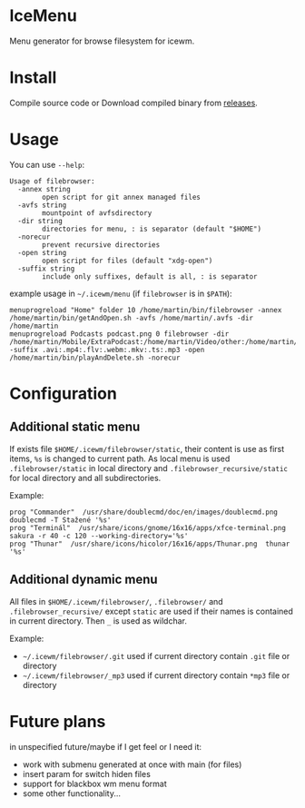 # IceMenu

Menu generator for browse filesystem for icewm.

# Install

Compile source code or Download compiled binary from [releases](https://github.com/martinlebeda/IceMenu/releases).

# Usage

You can use `--help`:

```
Usage of filebrowser:
  -annex string
    	open script for git annex managed files
  -avfs string
    	mountpoint of avfsdirectory
  -dir string
    	directories for menu, : is separator (default "$HOME")
  -norecur
    	prevent recursive directories 
  -open string
    	open script for files (default "xdg-open")
  -suffix string
    	include only suffixes, default is all, : is separator
```

example usage in `~/.icewm/menu` (if `filebrowser` is in `$PATH`):
```
menuprogreload "Home" folder 10 /home/martin/bin/filebrowser -annex /home/martin/bin/getAndOpen.sh -avfs /home/martin/.avfs -dir /home/martin
menuprogreload Podcasts podcast.png 0 filebrowser -dir /home/martin/Mobile/ExtraPodcast:/home/martin/Video/other:/home/martin/Downloads -suffix .avi:.mp4:.flv:.webm:.mkv:.ts:.mp3 -open /home/martin/bin/playAndDelete.sh -norecur
```

# Configuration

## Additional static menu

If exists file `$HOME/.icewm/filebrowser/static`, their content is use as first items, `%s` is changed to current path.
As local menu is used `.filebrowser/static` in local directory and `.filebrowser_recursive/static` for local directory and all subdirectories.

Example:
```
prog "Commander"  /usr/share/doublecmd/doc/en/images/doublecmd.png  doublecmd -T Stažené '%s'
prog "Terminál"  /usr/share/icons/gnome/16x16/apps/xfce-terminal.png  sakura -r 40 -c 120 --working-directory='%s'
prog "Thunar"  /usr/share/icons/hicolor/16x16/apps/Thunar.png  thunar '%s'
```

## Additional dynamic menu

All files in `$HOME/.icewm/filebrowser/`, `.filebrowser/` and `.filebrowser_recursive/` except `static` are used if their names is contained in current directory.
Then `_` is used as wildchar.

Example:
- `~/.icewm/filebrowser/.git` used if current directory contain `.git` file or directory
- `~/.icewm/filebrowser/_mp3` used if current directory contain `*mp3` file or directory


# Future plans 

in unspecified future/maybe if I get feel or I need it:

- work with submenu generated at once with main (for files)
- insert param for switch hiden files
- support for blackbox wm menu format
- some other functionality...
